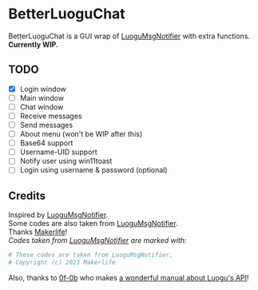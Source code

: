 # BetterLuoguChat
BetterLuoguChat is a GUI wrap of [LuoguMsgNotifier](https://github.com/amakerlife/LuoguMsgNotifier) with extra functions.  
**Currently WIP.**  
## TODO
- [x] Login window
- [ ] Main window
- [ ] Chat window
- [ ] Receive messages
- [ ] Send messages
- [ ] About menu (won't be WIP after this)
- [ ] Base64 support
- [ ] Username-UID support
- [ ] Notify user using win11toast
- [ ] Login using username & password (optional)
## Credits
Inspired by [LuoguMsgNotifier](https://github.com/amakerlife/LuoguMsgNotifier).  
Some codes are also taken from [LuoguMsgNotifier](https://github.com/amakerlife/LuoguMsgNotifier).  
Thanks [Makerlife](https://github.com/amakerlife)!  
_Codes taken from [LuoguMsgNotifier](https://github.com/amakerlife/LuoguMsgNotifier) are marked with:_
```py
# These codes are taken from LuoguMsgNotifier.
# Copyright (c) 2023 Makerlife
```
Also, thanks to [0f-0b](https://github.com/0f-0b) who makes [a wonderful manual about Luogu's API](https://0f-0b.github.io/luogu-api-docs/)!
